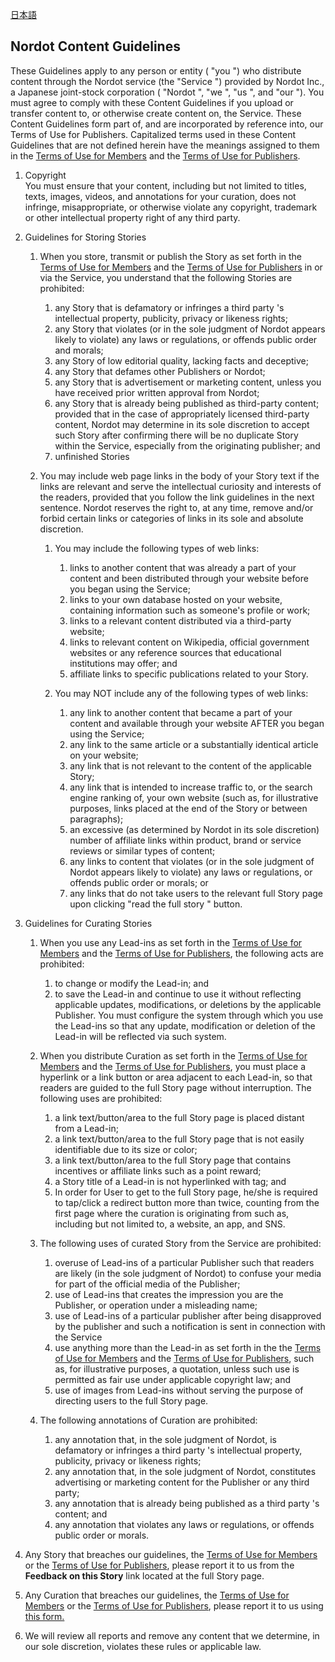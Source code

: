 [日本語](https://github.com/nordot/otherthancode/blob/master/guidelines_ja.md)

## Nordot Content Guidelines
These Guidelines apply to any person or entity ( "you ") who distribute content through the Nordot service (the "Service ") provided by Nordot Inc., a Japanese joint-stock corporation ( "Nordot ", "we ", "us ", and "our "). You must agree to comply with these Content Guidelines if you upload or transfer content to, or otherwise create content on, the Service. These Content Guidelines form part of, and are incorporated by reference into, our Terms of Use for Publishers. Capitalized terms used in these Content Guidelines that are not defined herein have the meanings assigned to them in the [Terms of Use for Members](https://github.com/nordot/otherthancode/blob/master/tou_members_en.md) and the [Terms of Use for Publishers](https://github.com/nordot/otherthancode/blob/master/tou_publishers_en.md).

1. Copyright  
You must ensure that your content, including but not limited to titles, texts, images, videos, and annotations for your curation, does not infringe, misappropriate, or otherwise violate any copyright, trademark or other intellectual property right of any third party.

1. Guidelines for Storing Stories
	1. When you store, transmit or publish the Story as set forth in the [Terms of Use for Members](https://github.com/nordot/otherthancode/blob/master/tou_members_en.md) and the [Terms of Use for Publishers](https://github.com/nordot/otherthancode/blob/master/tou_publishers_en.md) in or via the Service, you understand that the following Stories are prohibited:
		1. any Story that is defamatory or infringes a third party 's intellectual property, publicity, privacy or likeness rights;
		1. any Story that violates (or in the sole judgment of Nordot appears likely to violate) any laws or regulations, or offends public order and morals;
		1. any Story of low editorial quality, lacking facts and deceptive;
		1. any Story that defames other Publishers or Nordot;
		1. any Story that is advertisement or marketing content, unless you have received prior written approval from Nordot;
		1. any Story that is already being published as third-party content; provided that in the case of appropriately licensed third-party content, Nordot may determine in its sole discretion to accept such Story after confirming there will be no duplicate Story within the Service, especially from the originating publisher; and
		1. unfinished Stories

	1. You may include web page links in the body of your Story text if the links are relevant and serve the intellectual curiosity and interests of the readers, provided that you follow the link guidelines in the next sentence. Nordot reserves the right to, at any time, remove and/or forbid certain links or categories of links in its sole and absolute discretion.

		1. You may include the following types of web links:
			1. links to another content that was already a part of your content and been distributed through your website before you began using the Service;
			1. links to your own database hosted on your website, containing information such as someone's profile or work;
			1. links to a relevant content distributed via a third-party website;
			1. links to relevant content on Wikipedia, official government websites or any reference sources that educational institutions may offer; and
			1. affiliate links to specific publications related to your Story.

		1. You may NOT include any of the following types of web links:
			1. any link to another content that became a part of your content and available through your website AFTER you began using the Service;
			1. any link to the same article or a substantially identical article on your website;
			1. any link that is not relevant to the content of the applicable Story;
			1. any link that is intended to increase traffic to, or the search engine ranking of, your own website (such as, for illustrative purposes, links placed at the end of the Story or between paragraphs);
			1. an excessive (as determined by Nordot in its sole discretion) number of affiliate links within product, brand or service reviews or similar types of content;
			1. any links to content that violates (or in the sole judgment of Nordot appears likely to violate) any laws or regulations, or offends public order or morals; or
			1. any links that do not take users to the relevant full Story page upon clicking  "read the full story " button.

1. Guidelines for Curating Stories
	1. When you use any Lead-ins as set forth in the [Terms of Use for Members](https://github.com/nordot/otherthancode/blob/master/tou_members_en.md) and the [Terms of Use for Publishers](https://github.com/nordot/otherthancode/blob/master/tou_publishers_en.md), the following acts are prohibited:
		1. to change or modify the Lead-in; and
		1. to save the Lead-in and continue to use it without reflecting applicable updates, modifications, or deletions by the applicable Publisher. You must configure the system through which you use the Lead-ins so that any update, modification or deletion of the Lead-in will be reflected via such system.

	1. When you distribute Curation as set forth in the [Terms of Use for Members](https://github.com/nordot/otherthancode/blob/master/tou_members_en.md) and the [Terms of Use for Publishers](https://github.com/nordot/otherthancode/blob/master/tou_publishers_en.md), you must place a hyperlink or a link button or area adjacent to each Lead-in, so that readers are guided to the full Story page without interruption. The following uses are prohibited:
		1. a link text/button/area to the full Story page is placed distant from a Lead-in;
		1. a link text/button/area to the full Story page that is not easily identifiable due to its size or color;
		1. a link text/button/area to the full Story page that contains incentives or affiliate links such as a point reward;
		1. a Story title of a Lead-in is not hyperlinked with  <a > tag; and
		1. In order for User to get to the full Story page, he/she is required to tap/click a redirect button more than twice, counting from the first page where the curation is originating from such as, including but not limited to, a website, an app, and SNS.

	1. The following uses of curated Story from the Service are prohibited:
		1. overuse of Lead-ins of a particular Publisher such that readers are likely (in the sole judgment of Nordot) to confuse your media for part of the official media of the Publisher;
		1. use of Lead-ins that creates the impression you are the Publisher, or operation under a misleading name;
		1. use of Lead-ins of a particular publisher after being disapproved by the publisher and such a notification is sent in connection with the Service
		1. use anything more than the Lead-in as set forth in the the [Terms of Use for Members](https://github.com/nordot/otherthancode/blob/master/tou_members_en.md) and the [Terms of Use for Publishers](https://github.com/nordot/otherthancode/blob/master/tou_publishers_en.md), such as, for illustrative purposes, a quotation, unless such use is permitted as fair use under applicable copyright law; and
		1. use of images from Lead-ins without serving the purpose of directing users to the full Story page.

	1. The following annotations of Curation are prohibited:
		1. any annotation that, in the sole judgment of Nordot, is defamatory or infringes a third party 's intellectual property, publicity, privacy or likeness rights;
		1. any annotation that, in the sole judgment of Nordot, constitutes advertising or marketing content for the Publisher or any third party;
		1. any annotation that is already being published as a third party 's content; and
		1. any annotation that violates any laws or regulations, or offends public order or morals.

1. Any Story that breaches our guidelines, the [Terms of Use for Members](https://github.com/nordot/otherthancode/blob/master/tou_members_en.md) or the [Terms of Use for Publishers](https://github.com/nordot/otherthancode/blob/master/tou_publishers_en.md), please report it to us from the **Feedback on this Story** link located at the full Story page.

1. Any Curation that breaches our guidelines, the [Terms of Use for Members](https://github.com/nordot/otherthancode/blob/master/tou_members_en.md) or the [Terms of Use for Publishers](https://github.com/nordot/otherthancode/blob/master/tou_publishers_en.md), please report it to us using [this form.](https://cms.nordot.jp/inquiry/corp?topic=report)

1. We will review all reports and remove any content that we determine, in our sole discretion, violates these rules or applicable law.
